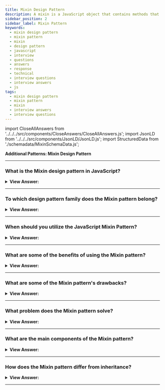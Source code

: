 ```yaml
---
title: Mixin Design Pattern
description: A mixin is a JavaScript object that contains methods that other classes can use without inheriting from it. JavaScript Frontend Phone Interview Questions
sidebar_position: 2
sidebar_label: Mixin Pattern
keywords:
  - mixin design pattern
  - mixin pattern
  - mixin
  - design pattern
  - javascript
  - interview
  - questions
  - answers
  - response
  - technical
  - interview questions
  - interview answers
  - js
tags:
  - mixin design pattern
  - mixin pattern
  - mixin
  - interview answers
  - interview questions
---
```


import CloseAllAnswers from '../../../src/components/CloseAnswers/CloseAllAnswers.js';
import JsonLD from '../../../src/components/JsonLD/JsonLD.js';
import StructuredData from './schemadata/MixinSchemaData.js';

<JsonLD data={StructuredData} />

<head>
  <title>Mixin Design Pattern | JavaScript Interview Questions</title>
</head>

**Additional Patterns: Mixin Design Pattern**

<CloseAllAnswers />

---

### What is the Mixin design pattern in JavaScript?

<details className='answer'>
  <summary>
    <strong>View Answer:</strong>
  </summary>
  <div>
    <div>
      <strong>Interview Response:</strong> The Mixin design pattern in JavaScript involves the dynamic inheritance of methods and properties from one object to another to achieve code reuse and composition.<br/>
    </div>
    <div>
      <strong>Technical Response:</strong> A mixin is a JavaScript object with methods that other classes can use without inheriting it. In other words, a mixin provides methods for implementing a specific behavior, but we don't use it on its own; instead, we use it to add the behavior to other classes.<br/>
    </div>
    <div>
</div><br />
  <div><strong className="codeExample">Code Example:</strong><br /><br />

<img src="/img/mixin-pattern.png" /><br /><br/>

```js
// ES2015+ keywords/syntax used: class, constructor, const

class Person {
  constructor(firstName, lastName) {
    this.firstName = firstName;
    this.lastName = lastName;
    this.gender = 'male';
  }
}

// a new instance of Person can then easily be created as follows:
const clark = new Person('Clark', 'Kent');

// ES2015+ keywords/syntax used: class, constructor, extends super, const
class Superhero extends Person {
  constructor(firstName, lastName, powers) {
    // Invoke the superclass constructor
    super(firstName, lastName);
    this.powers = powers;
  }
}

// A new instance of Superher gets created as follows

const SuperMan = new Superhero('Clark', 'Kent', ['flight', 'heat-vision']);
console.log(SuperMan);

/* Outputs Person attributes as well as powers

Superhero {
  firstName: 'Clark',
  lastName: 'Kent',
  gender: 'male',
  powers: [ 'flight', 'heat-vision' ]
}

*/
```

<strong className="codeExample">Code Example:</strong>Mixins<br /><br />

<div>In JavaScript, we can look at inheriting from Mixins to collect functionality through extension. Each new class we define can have a superclass from which it can inherit methods and properties. Classes can also determine their properties and methods, and we can leverage this fact to promote function re-use.<br /><br /></div>

```js
// ES2015+ keywords/syntax used: class, constructor, extends, const, arrow functions

// Define a simple Car constructor
class Car {
  constructor({ model, color }) {
    this.model = model || 'no model provided';
    this.color = color || 'no colour provided';
  }
}

// Mixin
const Mixin = (superclass) =>
  class extends superclass {
    driveForward() {
      console.log('drive forward');
    }
    driveBackward() {
      console.log('drive backward');
    }
    driveSideways() {
      console.log('drive sideways');
    }
  };

class MyCar extends Mixin(Car) {}

// Create a new Car
const myCar = new MyCar({
  model: 'Ford Escort',
  color: 'blue',
});

// Test to make sure we now have access to the methods
myCar.driveForward();
myCar.driveBackward();

// Outputs:
// drive forward
// drive backward

const mySportsCar = new MyCar({
  model: 'Porsche',
  color: 'red',
});

mySportsCar.driveSideways();

// Outputs:
// drive sideways
```

</div>
<br />
  </div>
</details>

---

### To which design pattern family does the Mixin pattern belong?

<details className='answer'>
  <summary>
    <strong>View Answer:</strong>
  </summary>
  <div>
    <div>
      <strong>Interview Response:</strong> The Mixin pattern is a structural design pattern. It belongs to a family of patterns that deal with how classes and objects are composed to form larger structures. Some other structural patterns are Adapter, Bridge, Composite, Decorator, Facade, Flyweight and Proxy.
<br/>
    </div>
  </div>
</details>

---

### When should you utilize the JavaScript Mixin Pattern?

<details className='answer'>
  <summary>
    <strong>View Answer:</strong>
  </summary>
  <div>
    <div>
      <strong>Interview Response:</strong> You should use the Mixin pattern when you want to add multiple behaviors to a class without inheritance.
<br/>
    </div>
    <br/>
    <div>
      <strong>Technical Response:</strong> You should use the Mixin pattern when you want to add multiple behaviors to a class without inheritance. For example, you can use mixins to add event-handling, logging, validation or other features to a class. Mixins are useful when you want to reuse code across different classes that do not share a common ancestor.
<br/>
    </div>
  </div>
</details>

---

### What are some of the benefits of using the Mixin pattern?

<details className='answer'>
  <summary>
    <strong>View Answer:</strong>
  </summary>
  <div>
    <div>
      <strong>Interview Response:</strong> The Mixin pattern allows for code reuse and makes it easier to add functionality to an object without having to modify its original implementation. It also allows for greater flexibility and easier maintenance of the code.
    </div>
    <br/>
    <div>
      <strong>Technical Response:</strong>
<br/>
    </div><br/>
  </div>

**Some of the benefits of using the Mixin pattern are:**

- It reduces code duplication and increases reusability.
- It allows adding multiple behaviors to a class without inheritance.
- It provides flexibility and modularity for composing classes.
- It avoids conflicts with existing class methods by using proper naming conventions.

</details>

---

### What are some of the Mixin pattern's drawbacks?

<details className='answer'>
  <summary>
    <strong>View Answer:</strong>
  </summary>
  <div>
    <div>
      <strong>Interview Response:</strong> The Mixin pattern can make the code more complex and harder to understand, especially if the mixin objects are not well-documented or if there are conflicts between the mixin and target objects.
    </div>
    <br/>
  </div>
</details>

---

### What problem does the Mixin pattern solve?

<details className='answer'>
  <summary>
    <strong>View Answer:</strong>
  </summary>
  <div>
    <div>
      <strong>Interview Response:</strong> The Mixin pattern solves the problem of having to repeat code across multiple objects by allowing functionality to be shared and reused.
    </div>
    <br/>
  </div>
</details>

---

### What are the main components of the Mixin pattern?

<details className='answer'>
  <summary>
    <strong>View Answer:</strong>
  </summary>
  <div>
    <div>
      <strong>Interview Response:</strong> The main components of the Mixin pattern are the target object and the mixin object. The target object is the object that will receive the mixed-in functionality, and the mixin object is the object that provides the functionality.
    </div>
    <br/>
  </div>
</details>

---

### How does the Mixin pattern differ from inheritance?

<details className='answer'>
  <summary>
    <strong>View Answer:</strong>
  </summary>
  <div>
  <div>
      <strong>Interview Response:</strong> Inheritance creates a hierarchy of objects, while the Mixin pattern creates a flat set of objects with shared functionality.
    </div>
    <br/>
    <div>
      <strong>Technical Response:</strong> Inheritance is a way of creating a new object that inherits properties and methods from a parent object, while the Mixin pattern is a way of adding functionality to an object by mixing in the properties and methods of other objects.
    </div>
    <br/>
  </div>
</details>

---
